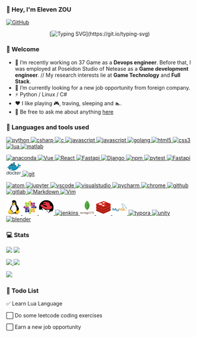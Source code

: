 ### 👋 Hey, I'm Eleven ZOU

[![GitHub](https://img.shields.io/badge/dynamic/json?logo=github&label=GitHub&labelColor=495867&color=495867&query=%24.data.totalSubs&url=https%3A%2F%2Fapi.spencerwoo.com%2Fsubstats%2F%3Fsource%3Dgithub%26queryKey%3Dhayschan&style=flat-square)](https://github.com/xiongbinzou)

<div align="center">

[![Typing SVG](https://readme-typing-svg.herokuapp.com?font=Inconsolata&color=2C68F7&size=25&width=600&lines=To+be%2C+or+not+to+be%2C+that+is+a+question.)](https://git.io/typing-svg)

</div>

### 🤗 Welcome

<!--my introduction start-->
- 🔭 I’m recently working on 37 Game as a **Devops engineer**. Before that, I was employed at Poseidon Studio of Netease as a **Game development engineer**.
// My research interests lie at **Game Technology** and **Full Stack**.
- 🌱 I’m currently looking for a new job opportunity from foreign company.
- ⚡ Python / Linux / C#
- ❤️ I like playing 🎮, traving, sleeping and 🏊. 
- 💬 Be free to ask me about anything [here](https://github.com/xiongbinzou/xiongbinzou/issues)
<!--my introduction end-->

### 🧰 Languages and tools used

<a href="https://www.python.org/" target="_blank"> <img src="https://cdn.jsdelivr.net/gh/devicons/devicon/icons/python/python-original.svg" alt="python" width="40" height="40"/> </a>
<a href="https://docs.microsoft.com/zh-cn/dotnet/csharp/" target="_blank"> <img src="https://cdn.jsdelivr.net/gh/devicons/devicon/icons/csharp/csharp-original.svg" alt="csharp" width="40" height="40"/> </a>
<a href="https://docs.microsoft.com/zh-cn/cpp/c-language/?view=msvc-170" target="_blank"> <img src="https://cdn.jsdelivr.net/gh/devicons/devicon/icons/c/c-original.svg" alt="c" width="40" height="40"/> </a>
<a href="https://www.javascript.com/" target="_blank"> <img src="https://cdn.jsdelivr.net/gh/devicons/devicon/icons/javascript/javascript-original.svg" alt="javascript" width="40" height="40"/> </a>
<a href="https://www.typescriptlang.org/zh/" target="_blank"> <img src="https://cdn.jsdelivr.net/gh/devicons/devicon/icons/typescript/typescript-original.svg" alt="javascript" width="40" height="40"/> </a>
<a href="https://github.com/golang/go/" target="_blank"> <img src="https://cdn.jsdelivr.net/gh/devicons/devicon/icons/go/go-original.svg" alt="golang" width="40" height="40"/> </a>
<a href="https://developer.mozilla.org/zh-CN/docs/Web/CSS/" target="_blank"> <img src="https://cdn.jsdelivr.net/gh/devicons/devicon/icons/html5/html5-original.svg" alt="html5" width="40" height="40"/> </a>
<a href="https://developer.mozilla.org/zh-CN/docs/Glossary/HTML5" target="_blank"> <img src="https://cdn.jsdelivr.net/gh/devicons/devicon/icons/css3/css3-original.svg" alt="css3" width="40" height="40"/> </a>
<a href="https://www.lua.org/" target="_blank"> <img src="https://cdn.jsdelivr.net/gh/devicons/devicon/icons/lua/lua-original.svg" alt="lua" width="40" height="40"/> </a>
<a href="https://ww2.mathworks.cn/products/matlab.html" target="_blank"> <img src="https://cdn.jsdelivr.net/gh/devicons/devicon/icons/matlab/matlab-original.svg" alt="matlab" width="40" height="40"/> </a>

<a href="https://www.anaconda.com/" target="_blank"> <img src="https://cdn.jsdelivr.net/gh/devicons/devicon/icons/anaconda/anaconda-original.svg" alt="anaconda" width="40" height="40"/> </a>
<a href="https://cn.vuejs.org/index.html/" target="_blank"> <img src="https://cdn.jsdelivr.net/gh/devicons/devicon/icons/vuejs/vuejs-original.svg" alt="Vue" width="40" height="40"/> </a>
<a href="https://zh-hans.reactjs.org/" target="_blank"> <img src="https://cdn.jsdelivr.net/gh/devicons/devicon/icons/react/react-original.svg" alt="React" width="40" height="40"/> </a>
<a href="https://fastapi.tiangolo.com/zh/" target="_blank"> <img src="https://cdn.jsdelivr.net/gh/devicons/devicon/icons/fastapi/fastapi-original.svg" alt="Fastapi" width="40" height="40"/> </a>
<a href="https://www.djangoproject.com/" target="_blank"> <img src="https://cdn.jsdelivr.net/gh/devicons/devicon/icons/django/django-plain.svg" alt="Django" width="40" height="40"/> </a>
<a href="https://www.npmjs.com/" target="_blank"> <img src="https://cdn.jsdelivr.net/gh/devicons/devicon/icons/npm/npm-original-wordmark.svg" alt="npm" width="40" height="40"/> </a>
<a href="https://docs.pytest.org/en/7.1.x/" target="_blank"> <img src="https://cdn.jsdelivr.net/gh/devicons/devicon/icons/pytest/pytest-original.svg" alt="pytest" width="40" height="40"/> </a>
<a href="https://numpy.org/" target="_blank"> <img src="https://cdn.jsdelivr.net/gh/devicons/devicon/icons/numpy/numpy-original.svg" alt="Fastapi" width="40" height="40"/> </a>
<a href="https://www.docker.com/" target="_blank"> <img src="https://raw.githubusercontent.com/devicons/devicon/master/icons/docker/docker-original-wordmark.svg" alt="docker" width="40" height="40"/> </a>
<a href="https://git-scm.com/" target="_blank"> <img src="https://www.vectorlogo.zone/logos/git-scm/git-scm-icon.svg" alt="git" width="40" height="40"/> </a>

<a href="https://atom.io/" target="_blank"> <img src="https://cdn.jsdelivr.net/gh/devicons/devicon/icons/atom/atom-original.svg" alt="atom" width="40" height="40"/> </a>
<a href="https://jupyter.org/" target="_blank"> <img src="https://cdn.jsdelivr.net/gh/devicons/devicon/icons/jupyter/jupyter-original.svg" alt="jupyter" width="40" height="40"/> </a>
<a href="https://code.visualstudio.com/" target="_blank"> <img src="https://cdn.jsdelivr.net/gh/devicons/devicon/icons/vscode/vscode-original.svg" alt="vscode" width="40" height="40"/> </a>
<a href="https://visualstudio.microsoft.com/zh-hans/" target="_blank"> <img src="https://cdn.jsdelivr.net/gh/devicons/devicon/icons/visualstudio/visualstudio-plain.svg" alt="visualstudio" width="40" height="40"/> </a>
<a href="https://www.jetbrains.com/zh-cn/pycharm/" target="_blank"> <img src="https://cdn.jsdelivr.net/gh/devicons/devicon/icons/pycharm/pycharm-original.svg" alt="pycharm" width="40" height="40"/> </a>
<a href="https://www.google.com/chrome/" target="_blank"> <img src="https://cdn.jsdelivr.net/gh/devicons/devicon/icons/chrome/chrome-original.svg" alt="chrome" width="40" height="40"/> </a>
<a href="https://github.com/" target="_blank"> <img src="https://cdn.jsdelivr.net/gh/devicons/devicon/icons/github/github-original.svg" alt="github" width="40" height="40"/> </a>
<a href="https://gitlab.com/" target="_blank"> <img src="https://cdn.jsdelivr.net/gh/devicons/devicon/icons/gitlab/gitlab-original.svg" alt="gitlab" width="40" height="40"/> </a>
<a href="https://www.markdownguide.org/" target="_blank"> <img src="https://cdn.jsdelivr.net/gh/devicons/devicon/icons/markdown/markdown-original.svg" alt="Markdown" width="40" height="40"/> </a>
<a href="https://www.vim.org/" target="_blank"> <img src="https://cdn.jsdelivr.net/gh/devicons/devicon/icons/vim/vim-original.svg" alt="Vim" width="40" height="40"/> </a>

<a href="https://www.linux.org/" target="_blank"> <img src="https://raw.githubusercontent.com/devicons/devicon/master/icons/linux/linux-original.svg" alt="linux" width="40" height="40"/> </a>
<a href="https://www.centos.org/" target="_blank"> <img src="https://raw.githubusercontent.com/devicons/devicon/master/icons/centos/centos-original.svg" alt="centos" width="40" height="40"/> </a>
<a href="https://www.redhat.com/en" target="_blank"> <img src="https://raw.githubusercontent.com/devicons/devicon/master/icons/redhat/redhat-original.svg" alt="redhat" width="40" height="40"/> </a>
<a href="https://www.jenkins.io" target="_blank"> <img src="https://www.vectorlogo.zone/logos/jenkins/jenkins-icon.svg" alt="jenkins" width="40" height="40"/> </a>
<a href="https://www.mongodb.com/" target="_blank"> <img src="https://raw.githubusercontent.com/devicons/devicon/master/icons/mongodb/mongodb-original-wordmark.svg" alt="mongodb" width="40" height="40"/> </a>
<a href="https://redis.io/" target="_blank"> <img src="https://raw.githubusercontent.com/devicons/devicon/master/icons/redis/redis-original.svg" alt="redis" width="40" height="40"/> </a>
<a href="https://www.mysql.com/" target="_blank"> <img src="https://raw.githubusercontent.com/devicons/devicon/master/icons/mysql/mysql-original-wordmark.svg" alt="mysql" width="40" height="40"/> </a>
<a href="https://typora.io" target="_blank"> <img src="https://typora.io/img/favicon-64.png" alt="typora" width="40" height="40"/> </a>
<a href="https://unity.com/" target="_blank"> <img src="https://cdn.jsdelivr.net/gh/devicons/devicon/icons/unity/unity-original.svg" alt="unity" width="40" height="40"/> </a>
<a href="https://blender.org/" target="_blank"> <img src="https://cdn.jsdelivr.net/gh/devicons/devicon/icons/blender/blender-original.svg" alt="blender" width="40" height="40"/> </a>

### 💻 Stats
<p align = "left">
<img src = "https://github-readme-stats.vercel.app/api?username=xiongbinzou&count_private=true&show_icons=true&theme=tokyonight&line_height=27">
<img src = "https://github-readme-stats.vercel.app/api/top-langs/?username=xiongbinzou&theme=tokyonight">
</p>

<p align = "left">
 <a href="https://github.com/xiongbinzou/xiongbinzou.github.io">
   <img src="https://github-readme-stats.vercel.app/api/pin/?username=xiongbinzou&repo=xiongbinzou.github.io&theme=tokyonight" />
 </a>
 <a href="https://github.com/xiongbinzou/leetcode">
   <img src="https://github-readme-stats.vercel.app/api/pin/?username=xiongbinzou&repo=leetcode&theme=tokyonight" />
 </a>
</p>

<!--
<p align = "left">
 <img align="center" src="https://github-profile-trophy.vercel.app/?username=xiongbinzou&theme=algolia&column=8">
</p>
-->

<p align = "left">
 <img src="https://activity-graph.herokuapp.com/graph?username=xiongbinzou&theme=react-dark">
</p>


### 🚧 Todo List
✅ Learn Lua Language

⬜ Do some leetcode coding exercises

⬜ Earn a new job opportunity

<!--
✅
-->


